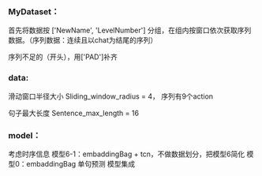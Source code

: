 ### MyDataset：
首先将数据按 ['NewName', 'LevelNumber'] 分组，在组内按窗口依次获取序列数据。（序列数据：连续且以chat为结尾的序列）

序列不足的（开头），用['PAD']补齐

### data:
滑动窗口半径大小 Sliding_window_radius = 4， 序列有9个action

句子最大长度 Sentence_max_length = 16


### model：
考虑时序信息
模型6-1：embaddingBag + tcn，不做数据划分，把模型6简化
模型0：embaddingBag 单句预测
模型集成
